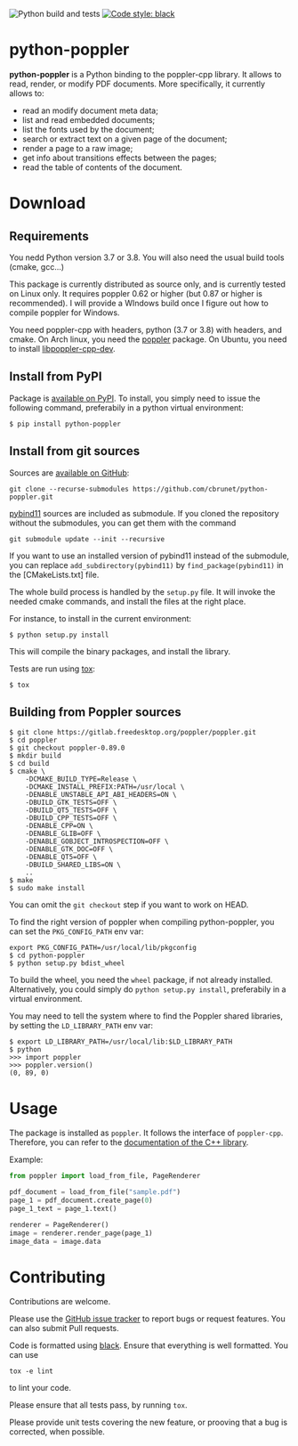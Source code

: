 ![Python build and tests](https://github.com/cbrunet/python-poppler/workflows/Python%20build%20and%20tests/badge.svg?branch=master)
[![Code style: black](https://img.shields.io/badge/code%20style-black-000000.svg)](https://github.com/psf/black)


# python-poppler

**python-poppler** is a Python binding to the poppler-cpp library. It allows to read, render, or modify PDF documents.
More specifically, it currently allows to:
- read an modify document meta data;
- list and read embedded documents;
- list the fonts used by the document;
- search or extract text on a given page of the document;
- render a page to a raw image;
- get info about transitions effects between the pages;
- read the table of contents of the document.


# Download

## Requirements

You nedd Python version 3.7 or 3.8.
You will also need the usual build tools (cmake, gcc...)

This package is currently distributed as source only, and is currently tested on Linux only.
It requires poppler 0.62 or higher (but 0.87 or higher is recommended).
I will provide a WIndows build once I figure out how to compile poppler for Windows.

You need poppler-cpp with headers, python (3.7 or 3.8) with headers, and cmake.
On Arch linux, you need the [poppler](https://security.archlinux.org/package/poppler) package.
On Ubuntu, you need to install [libpoppler-cpp-dev](https://packages.ubuntu.com/bionic/libpoppler-cpp-dev).


## Install from PyPI

Package is [available on PyPI](https://pypi.org/project/python-poppler/).
To install, you simply need to issue the following command, preferabily in a python virtual environment:

```
$ pip install python-poppler
```

## Install from git sources

Sources are [available on GitHub](https://github.com/cbrunet/python-poppler):

```
git clone --recurse-submodules https://github.com/cbrunet/python-poppler.git
```

[pybind11](https://pybind11.readthedocs.io/en/stable/) sources are included as submodule.
If you cloned the repository without the submodules, you can
get them with the command

```
git submodule update --init --recursive
```

If you want to use an installed version of pybind11
instead of the submodule, you can replace `add_subdirectory(pybind11)`
by `find_package(pybind11)` in the [CMakeLists.txt] file.

The whole build process is handled by the `setup.py` file.
It will invoke the needed cmake commands, and install the files
at the right place.

For instance, to install in the current environment:

```
$ python setup.py install
```

This will compile the binary packages, and install the library.

Tests are run using [tox](https://tox.readthedocs.io/en/latest/):

```
$ tox
```


## Building from Poppler sources

```
$ git clone https://gitlab.freedesktop.org/poppler/poppler.git
$ cd poppler
$ git checkout poppler-0.89.0
$ mkdir build
$ cd build
$ cmake \
    -DCMAKE_BUILD_TYPE=Release \
    -DCMAKE_INSTALL_PREFIX:PATH=/usr/local \
    -DENABLE_UNSTABLE_API_ABI_HEADERS=ON \
    -DBUILD_GTK_TESTS=OFF \
    -DBUILD_QT5_TESTS=OFF \
    -DBUILD_CPP_TESTS=OFF \
    -DENABLE_CPP=ON \
    -DENABLE_GLIB=OFF \
    -DENABLE_GOBJECT_INTROSPECTION=OFF \
    -DENABLE_GTK_DOC=OFF \
    -DENABLE_QT5=OFF \
    -DBUILD_SHARED_LIBS=ON \
    ..
$ make
$ sudo make install
```

You can omit the `git checkout` step if you want to work on HEAD.

To find the right version of poppler when compiling python-poppler,
you can set the `PKG_CONFIG_PATH` env var:

```
export PKG_CONFIG_PATH=/usr/local/lib/pkgconfig
$ cd python-poppler
$ python setup.py bdist_wheel
```

To build the wheel, you need the `wheel` package, if not already installed. 
Alternatively, you could simply do `python setup.py install`, preferabily
in a virtual environment.

You may need to tell the system where to find the Poppler shared libraries,
by setting the `LD_LIBRARY_PATH` env var:

```
$ export LD_LIBRARY_PATH=/usr/local/lib:$LD_LIBRARY_PATH
$ python
>>> import poppler
>>> poppler.version()
(0, 89, 0)
```


# Usage

The package is installed as `poppler`. It follows the interface of `poppler-cpp`. Therefore, you can refer to the [documentation of the C++ library](https://poppler.freedesktop.org/api/cpp/namespacepoppler.html).


Example:

```python
from poppler import load_from_file, PageRenderer

pdf_document = load_from_file("sample.pdf")
page_1 = pdf_document.create_page(0)
page_1_text = page_1.text()

renderer = PageRenderer()
image = renderer.render_page(page_1)
image_data = image.data
```


# Contributing

Contributions are welcome.

Please use the [GitHub issue tracker](https://github.com/cbrunet/python-poppler/issues)
to report bugs or request features.
You can also submit Pull requests.

Code is formatted using [black](https://github.com/psf/black).
Ensure that everything is well formatted. You can use

```
tox -e lint
```

to lint your code.

Please ensure that all tests pass, by running `tox`.

Please provide unit tests covering the new feature, or prooving
that a bug is corrected, when possible.
